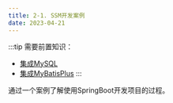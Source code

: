 ```yaml
---
title: 2-1. SSM开发案例
date: 2023-04-21
---
```

:::tip
需要前置知识：
- [集成MySQL](/frame/springboot/4.集成Data/4-2.MySQL.md)
- [集成MyBatisPlus](/frame/springboot/4.集成Data/4-3.MyBatis.md)
:::

通过一个案例了解使用SpringBoot开发项目的过程。